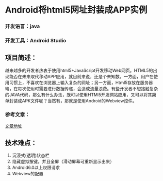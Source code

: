 # Android将html5网址封装成APP实例
### 开发语言：java
### 开发工具：Android Studio
## 项目简述：
越来越多的开发者热衷于使用html5+JavaScript开发移动Web网页。HTML5的出现能否在未来取代移动APP应用，就目前来说，还是个未知数。一方面，用户在使用习惯上，不喜欢在浏览器上输入复杂的网址；另一方面，Html5存放在服务器端，在每次使用时需要进行数据传递，会造成流量浪费。有些开发者不想接触复杂的JAVA代码，那么有什么办法，既可以使用HTMl5开发网站应用，又可以将其简单封装成APK文件呢？当然有，那就是使用Android的Webview控件。
### 参考文章：
[文章地址](https://blog.csdn.net/qq15577969/article/details/118329286)
## 技术难点：
1. 沉浸式(透明)状态栏
2. 隐藏虚拟按键，并且全屏（滑动屏幕可重新显示出来）
3. Android6.0以上权限请求
4. Webview的配置